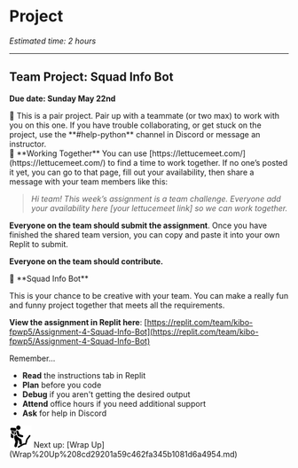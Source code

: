 # Project

*Estimated time: 2 hours*

---

## Team Project: Squad Info Bot

**Due date: Sunday May 22nd**

<aside>
👥 This is a pair project. Pair up with a teammate (or two max) to work with you on this one. 
If you have trouble collaborating, or get stuck on the project, use the **#help-python** channel in Discord or message an instructor.

</aside>

<aside>
🏉 **Working Together**
You can use [https://lettucemeet.com/](https://lettucemeet.com/) to find a time to work together. If no one’s posted it yet, you can go to that page, fill out your availability, then share a message with your team members like this:

> *Hi team! This week’s assignment is a team challenge. Everyone add your availability here [your lettucemeet link] so we can work together.*
> 

**Everyone on the team should submit the assignment**. Once you have finished the shared team version, you can copy and paste it into your own Replit to submit.

**Everyone on the team should contribute.** 

</aside>

<aside>
🤖 **Squad Info Bot**

This is your chance to be creative with your team. You can make a really fun and funny project together that meets all the requirements.

**View the assignment in Replit here**: [https://replit.com/team/kibo-fpwp5/Assignment-4-Squad-Info-Bot](https://replit.com/team/kibo-fpwp5/Assignment-4-Squad-Info-Bot) 

</aside>

Remember...

- **Read** the instructions tab in Replit
- **Plan** before you code
- **Debug** if you aren't getting the desired output
- **Attend** office hours if you need additional support
- **Ask** for help in Discord

<aside>
<img src="../Lesson%200%20Learning%20With%20Kibo%2032002756da8b4ed2a610df0347af2a08/man-in-hike.png" alt="../Lesson%200%20Learning%20With%20Kibo%2032002756da8b4ed2a610df0347af2a08/man-in-hike.png" width="40px" /> Next up: [Wrap Up](Wrap%20Up%208cd29201a59c462fa345b1081d6a4954.md)

</aside>